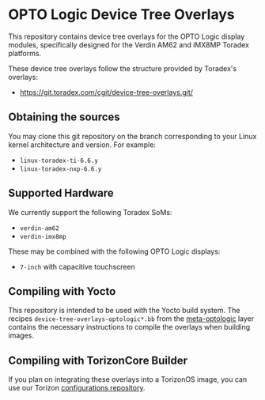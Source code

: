 # OPTO Logic Device Tree Overlays

This repository contains device tree overlays for the OPTO Logic display
modules, specifically designed for the Verdin AM62 and iMX8MP Toradex platforms.

These device tree overlays follow the structure provided by Toradex's overlays:
 - https://git.toradex.com/cgit/device-tree-overlays.git/

## Obtaining the sources

You may clone this git repository on the branch corresponding to your Linux
kernel architecture and version. For example:
 - `linux-toradex-ti-6.6.y`
 - `linux-toradex-nxp-6.6.y`

## Supported Hardware

We currently support the following Toradex SoMs:
 - `verdin-am62`
 - `verdin-imx8mp`

These may be combined with the following OPTO Logic displays:
 - `7-inch` with capacitive touchscreen

## Compiling with Yocto

This repository is intended to be used with the Yocto build system. The recipes
`device-tree-overlays-optologic*.bb` from the
[meta-optologic](https://github.com/optologic/meta-optologic) layer contains the
necessary instructions to compile the overlays when building images.

## Compiling with TorizonCore Builder

If you plan on integrating these overlays into a TorizonOS image, you can use
our Torizon [configurations
repository](https://github.com/optologic/torizon-optologic).
